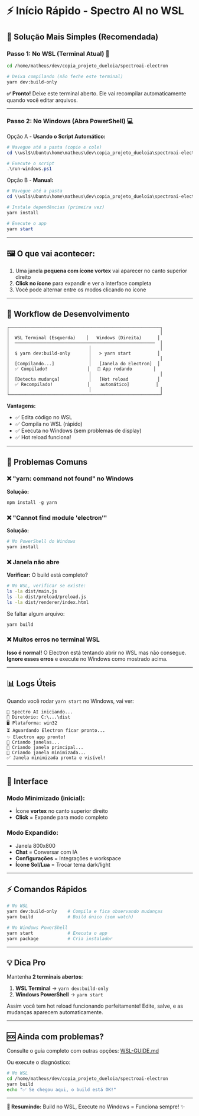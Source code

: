 # ⚡ Início Rápido - Spectro AI no WSL

## 🎯 Solução Mais Simples (Recomendada)

### Passo 1: No WSL (Terminal Atual) 🐧
```bash
cd /home/matheus/dev/copia_projeto_dueloia/spectroai-electron

# Deixa compilando (não feche este terminal)
yarn dev:build-only
```

**✅ Pronto!** Deixe este terminal aberto. Ele vai recompilar automaticamente quando você editar arquivos.

---

### Passo 2: No Windows (Abra PowerShell) 💻

Opção A - **Usando o Script Automático:**
```powershell
# Navegue até a pasta (copie e cole)
cd \\wsl$\Ubuntu\home\matheus\dev\copia_projeto_dueloia\spectroai-electron

# Execute o script
.\run-windows.ps1
```

Opção B - **Manual:**
```powershell
# Navegue até a pasta
cd \\wsl$\Ubuntu\home\matheus\dev\copia_projeto_dueloia\spectroai-electron

# Instale dependências (primeira vez)
yarn install

# Execute o app
yarn start
```

---

## 🖼️ O que vai acontecer:

1. Uma janela **pequena com ícone vortex** vai aparecer no canto superior direito
2. **Click no ícone** para expandir e ver a interface completa
3. Você pode alternar entre os modos clicando no ícone

---

## 🔄 Workflow de Desenvolvimento

```
┌─────────────────────────────────────────────────────────┐
│                                                         │
│  WSL Terminal (Esquerda)    │   Windows (Direita)      │
│  ─────────────────────────────────────────────────────  │
│                              │                          │
│  $ yarn dev:build-only       │   > yarn start          │
│                              │                          │
│  [Compilando...]             │   [Janela do Electron]  │
│  ✅ Compilado!               │   🎯 App rodando        │
│                              │                          │
│  [Detecta mudança]           │   [Hot reload           │
│  ✅ Recompilado!             │    automático]          │
│                              │                          │
└─────────────────────────────────────────────────────────┘
```

**Vantagens:**
- ✅ Edita código no WSL
- ✅ Compila no WSL (rápido)
- ✅ Executa no Windows (sem problemas de display)
- ✅ Hot reload funciona!

---

## 🐛 Problemas Comuns

### ❌ "yarn: command not found" no Windows
**Solução:**
```powershell
npm install -g yarn
```

### ❌ "Cannot find module 'electron'"
**Solução:**
```powershell
# No PowerShell do Windows
yarn install
```

### ❌ Janela não abre
**Verificar:** O build está completo?
```bash
# No WSL, verificar se existe:
ls -la dist/main.js
ls -la dist/preload/preload.js
ls -la dist/renderer/index.html
```

Se faltar algum arquivo:
```bash
yarn build
```

### ❌ Muitos erros no terminal WSL
**Isso é normal!** O Electron está tentando abrir no WSL mas não consegue. **Ignore esses erros** e execute no Windows como mostrado acima.

---

## 📊 Logs Úteis

Quando você rodar `yarn start` no Windows, vai ver:

```
🚀 Spectro AI iniciando...
📁 Diretório: C:\...\dist
🖥️ Plataforma: win32
⏳ Aguardando Electron ficar pronto...
✨ Electron app pronto!
🎯 Criando janelas...
📱 Criando janela principal...
🔷 Criando janela minimizada...
✅ Janela minimizada pronta e visível!
```

---

## 🎨 Interface

### Modo Minimizado (inicial):
- Ícone **vortex** no canto superior direito
- **Click** = Expande para modo completo

### Modo Expandido:
- Janela 800x800
- **Chat** = Conversar com IA
- **Configurações** = Integrações e workspace
- **Ícone Sol/Lua** = Trocar tema dark/light

---

## ⚡ Comandos Rápidos

```bash
# No WSL
yarn dev:build-only    # Compila e fica observando mudanças
yarn build             # Build único (sem watch)

# No Windows PowerShell
yarn start             # Executa o app
yarn package           # Cria instalador
```

---

## 💡 Dica Pro

Mantenha **2 terminais abertos**:

1. **WSL Terminal** → `yarn dev:build-only`
2. **Windows PowerShell** → `yarn start`

Assim você tem hot reload funcionando perfeitamente! Edite, salve, e as mudanças aparecem automaticamente.

---

## 🆘 Ainda com problemas?

Consulte o guia completo com outras opções: [WSL-GUIDE.md](./WSL-GUIDE.md)

Ou execute o diagnóstico:
```bash
# No WSL
cd /home/matheus/dev/copia_projeto_dueloia/spectroai-electron
yarn build
echo "✅ Se chegou aqui, o build está OK!"
```

---

**🎯 Resumindo:** Build no WSL, Execute no Windows = Funciona sempre! ✨


